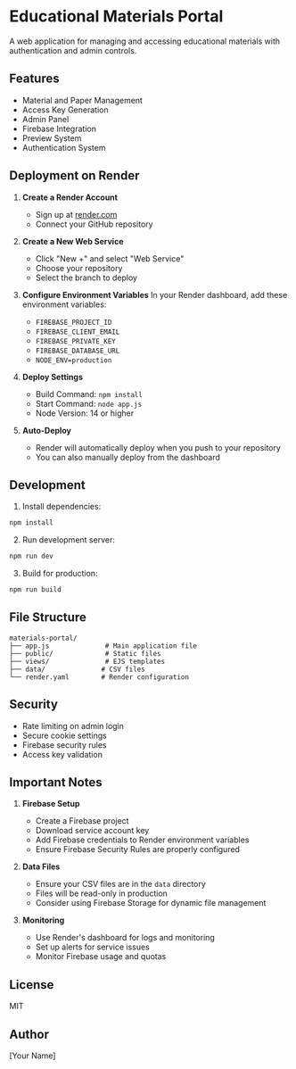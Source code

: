 # Educational Materials Portal

A web application for managing and accessing educational materials with authentication and admin controls.

## Features

- Material and Paper Management
- Access Key Generation
- Admin Panel
- Firebase Integration
- Preview System
- Authentication System

## Deployment on Render

1. **Create a Render Account**
   - Sign up at [render.com](https://render.com)
   - Connect your GitHub repository

2. **Create a New Web Service**
   - Click "New +" and select "Web Service"
   - Choose your repository
   - Select the branch to deploy

3. **Configure Environment Variables**
   In your Render dashboard, add these environment variables:
   - `FIREBASE_PROJECT_ID`
   - `FIREBASE_CLIENT_EMAIL`
   - `FIREBASE_PRIVATE_KEY`
   - `FIREBASE_DATABASE_URL`
   - `NODE_ENV=production`

4. **Deploy Settings**
   - Build Command: `npm install`
   - Start Command: `node app.js`
   - Node Version: 14 or higher

5. **Auto-Deploy**
   - Render will automatically deploy when you push to your repository
   - You can also manually deploy from the dashboard

## Development

1. Install dependencies:
```bash
npm install
```

2. Run development server:
```bash
npm run dev
```

3. Build for production:
```bash
npm run build
```

## File Structure

```
materials-portal/
├── app.js              # Main application file
├── public/             # Static files
├── views/              # EJS templates
├── data/              # CSV files
└── render.yaml        # Render configuration
```

## Security

- Rate limiting on admin login
- Secure cookie settings
- Firebase security rules
- Access key validation

## Important Notes

1. **Firebase Setup**
   - Create a Firebase project
   - Download service account key
   - Add Firebase credentials to Render environment variables
   - Ensure Firebase Security Rules are properly configured

2. **Data Files**
   - Ensure your CSV files are in the `data` directory
   - Files will be read-only in production
   - Consider using Firebase Storage for dynamic file management

3. **Monitoring**
   - Use Render's dashboard for logs and monitoring
   - Set up alerts for service issues
   - Monitor Firebase usage and quotas

## License

MIT

## Author

[Your Name] 